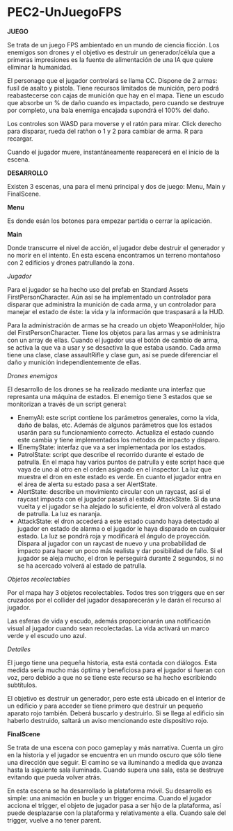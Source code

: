 # PEC2-UnJuegoFPS

**JUEGO**

Se trata de un juego FPS ambientado en un mundo de ciencia ficción. Los enemigos son drones y el objetivo es destruir un generador/célula que a primeras impresiones es la fuente de alimentación de una IA que quiere eliminar la humanidad.

El personage que el jugador controlará se llama CC. Dispone de 2 armas: fusil de asalto y pistola. Tiene recursos limitados de munición, pero podrá reabastecerse con cajas de munición que hay en el mapa. Tiene un escudo que absorbe un % de daño cuando es impactado, pero cuando se destruye por completo, una bala enemiga encajada supondrá el 100% del daño.

Los controles son WASD para moverse y el ratón para mirar. Click derecho para disparar, rueda del ratñon o 1 y 2 para cambiar de arma. R para recargar.

Cuando el jugador muere, instantáneamente reaparecerá en el inicio de la escena.

**DESARROLLO**

Existen 3 escenas, una para el menú principal y dos de juego: Menu, Main y FinalScene.

**Menu**

Es donde esán los botones para empezar partida o cerrar la aplicación.

**Main**

Donde transcurre el nivel de acción, el jugador debe destruir el generador y no morir en el intento. En esta escena encontramos un terreno montañoso con 2 edificios y drones patrullando la zona.

_Jugador_

Para el jugador se ha hecho uso del prefab en Standard Assets FirstPersonCharacter. Aún así se ha implementado un controlador para disparar que administra la munición de cada arma, y un controlador para manejar el estado de éste: la vida y la información que traspasará a la HUD.

Para la administración de armas se ha creado un objeto WeaponHolder, hijo del FirstPersonCharacter. Tiene los objetos para las armas y se administra con un array de ellas. Cuando el jugador usa el botón de cambio de arma, se activa la que va a usar y se desactiva la que estaba usando. Cada arma tiene una clase, clase assaultRifle y clase gun, así se puede diferenciar el daño y munición independientemente de ellas.

_Drones enemigos_

El desarrollo de los drones se ha realizado mediante una interfaz que represanta una máquina de estados. El enemigo tiene 3 estados que se monitorizan a través de un script general:

- EnemyAI: este script contiene los parámetros generales, como la vida, daño de balas, etc. Además de algunos parámetros que los estados usarán para su funcionamiento correcto. Actualiza el estado cuando este cambia y tiene implementados los métodos de impacto y disparo.
- IEnemyState: interfaz que va a ser implementada por los estados.
- PatrolState: script que describe el recorrido durante el estado de patrulla. En el mapa hay varios puntos de patrulla y este script hace que vaya de uno al otro en el orden asignado en el inspector. La luz que muestra el dron en este estado es verde. En cuanto el jugador entra en el área de alerta su estado pasa a ser AlertState.
- AlertState: describe un movimiento circular con un raycast, así si el raycast impacta con el jugador pasará al estado AttackState. Si da una vuelta y el jugador se ha alejado lo suficiente, el dron volverá al estado de patrulla. La luz es naranja.
- AttackState: el dron accederá a este estado cuando haya detectado al jugador en estado de alarma o el jugador le haya disparado en cualquier estado. La luz se pondrá roja y modificará el ángulo de proyección. Dispara al jugador con un raycast de nuevo y una probabilidad de impacto para hacer un poco más realista y dar posibilidad de fallo. Si el jugador se aleja mucho, el dron le perseguirá durante 2 segundos, si no se ha acercado volverá al estado de patrulla.

_Objetos recolectables_

Por el mapa hay 3 objetos recolectables. Todos tres son triggers que en ser cruzados por el collider del jugador desaparecerán y le darán el recurso al jugador.

Las esferas de vida y escudo, además proporcionarán una notificación visual al jugador cuando sean recolectadas. La vida activará un marco verde y el escudo uno azul.

_Detalles_

El juego tiene una pequeña historia, esta está contada con diálogos. Esta medida sería mucho más óptima y beneficiosa para el jugador si fueran con voz, pero debido a que no se tiene este recurso se ha hecho escribiendo subtítulos.

El objetivo es destruir un generador, pero este está ubicado en el interior de un edificio y para acceder se tiene primero que destruir un pequeño aparato rojo también. Deberá buscarlo y destruirlo. Si se llega al edificio sin haberlo destruido, saltará un aviso mencionando este dispositivo rojo.

**FinalScene**

Se trata de una escena con poco gameplay y más narrativa. Cuenta un giro en la historia y el jugador se encuentra en un mundo oscuro que sólo tiene una dirección que seguir. El camino se va iluminando a medida que avanza hasta la siguiente sala iluminada. Cuando supera una sala, esta se destruye evitando que pueda volver atrás.

En esta escena se ha desarrollado la plataforma móvil. Su desarrollo es simple: una animación en bucle y un trigger encima. Cuando el jugador acciona el trigger, el objeto de jugador pasa a ser hijo de la plataforma, así puede desplazarse con la plataforma y relativamente a ella. Cuando sale del trigger, vuelve a no tener parent.
